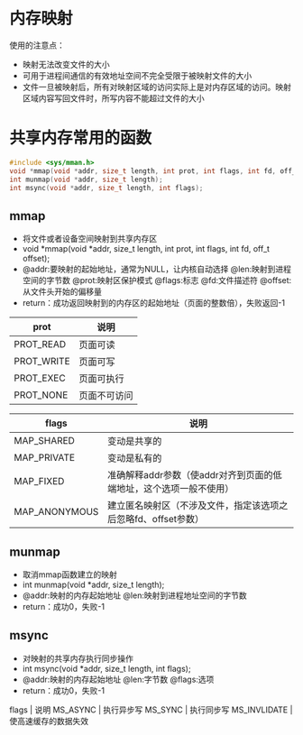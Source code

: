 # 内存映射
使用的注意点：
- 映射无法改变文件的大小
- 可用于进程间通信的有效地址空间不完全受限于被映射文件的大小
- 文件一旦被映射后，所有对映射区域的访问实际上是对内存区域的访问。映射区域内容写回文件时，所写内容不能超过文件的大小

# 共享内存常用的函数
```c
#include <sys/mman.h>
void *mmap(void *addr, size_t length, int prot, int flags, int fd, off_t offset);
int munmap(void *addr, size_t length);
int msync(void *addr, size_t length, int flags);
```

## mmap
- 将文件或者设备空间映射到共享内存区
- void *mmap(void *addr, size_t length, int prot, int flags, int fd, off_t offset);
- @addr:要映射的起始地址，通常为NULL，让内核自动选择
  @len:映射到进程空间的字节数
  @prot:映射区保护模式
  @flags:标志
  @fd:文件描述符
  @offset:从文件头开始的偏移量
- return：成功返回映射到的内存区的起始地址（页面的整数倍），失败返回-1

prot | 说明
---|---
PROT_READ | 页面可读
PROT_WRITE | 页面可写
PROT_EXEC | 页面可执行
PROT_NONE | 页面不可访问

flags | 说明
---|---
MAP_SHARED | 变动是共享的
MAP_PRIVATE | 变动是私有的
MAP_FIXED | 准确解释addr参数（使addr对齐到页面的低端地址，这个选项一般不使用）
MAP_ANONYMOUS | 建立匿名映射区（不涉及文件，指定该选项之后忽略fd、offset参数）

## munmap
- 取消mmap函数建立的映射
- int munmap(void *addr, size_t length);
- @addr:映射的内存起始地址
  @len:映射到进程地址空间的字节数
- return：成功0，失败-1

## msync
- 对映射的共享内存执行同步操作
- int msync(void *addr, size_t length, int flags);
- @addr:映射的内存起始地址
  @len:字节数
  @flags:选项
- return：成功0，失败-1

flags | 说明
MS_ASYNC | 执行异步写
MS_SYNC | 执行同步写
MS_INVLIDATE | 使高速缓存的数据失效
